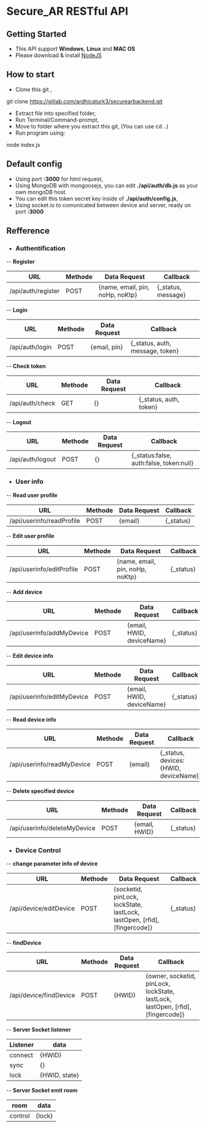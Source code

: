 # Secure_AR RESTful API

## Getting Started

- This API support **Windows**, **Linux** and **MAC OS**
- Please download & install [NodeJS](https://nodejs.org/en/download/)

## How to start

- Clone this git ,
>>>
git clone https://gitlab.com/ardhicaturk3/securearbackend.git
>>>
- Extract file into specified folder,
- Run Terminal/Command-prompt,
- Move to folder where you extract this git, (You can use cd ..)
- Run program using:
>>>
node index.js
>>>

## Default config

- Using port **:3000** for html request,
- Using MongoDB with mongoosejs, you can edit **./api/auth/db.js** as your own mongoDB host.
- You can edit this token secret key inside of **./api/auth/config.js**,
- Using socket.io to comunicated between device and server, ready on port **:3000**

## Refference

- ### Authentification

-- **Register**

| URL | Methode | Data Request | Callback |
| --- | --- | --- | --- |
| /api/auth/register | POST | {name, email, pin, noHp, noKtp} | {_status, message} |

-- **Login**

| URL | Methode | Data Request | Callback |
| ------ | ------ | ------ | ------ |
| /api/auth/login | POST | {email, pin} | {_status, auth, message, token} |

-- **Check token**

| URL | Methode | Data Request | Callback |
| ------ | ------ | ------ | ------ |
| /api/auth/check | GET | {} | {_status, auth, token} |

-- **Logout**

| URL | Methode | Data Request | Callback |
| ------ | ------ | ------ | ------ |
| /api/auth/logout | POST | {} | {_status:false, auth:false, token:null} |

- ### User info
-- **Read user profile**

| URL | Methode | Data Request | Callback |
| ------ | ------ | ------ | ------ |
| /api/userinfo/readProfile | POST | {email} | {_status} |

-- **Edit user profile**

| URL | Methode | Data Request | Callback |
| ------ | ------ | ------ | ------ |
| /api/userinfo/editProfile | POST | {name, email, pin, noHp, noKtp} | {_status} |

-- **Add device**

| URL | Methode | Data Request | Callback |
| ------ | ------ | ------ | ------ |
| /api/userinfo/addMyDevice | POST | {email, HWID, deviceName} | {_status} |

-- **Edit device info**

| URL | Methode | Data Request | Callback |
| ------ | ------ | ------ | ------ |
| /api/userinfo/editMyDevice | POST | {email, HWID, deviceName} | {_status} |

-- **Read device info**

| URL | Methode | Data Request | Callback |
| ------ | ------ | ------ | ------ |
| /api/userinfo/readMyDevice | POST | {email} | {_status, devices:{HWID, deviceName}} |

-- **Delete specified device**

| URL | Methode | Data Request | Callback |
| ------ | ------ | ------ | ------ |
| /api/userinfo/deleteMyDevice | POST | {email, HWID} | {_status} |

- ### Device Control
-- **change parameter info of device**

| URL | Methode | Data Request | Callback |
| ------ | ------ | ------ | ------ |
| /api/device/editDevice | POST | {socketid, pinLock, lockState, lastLock, lastOpen, [rfid], [fingercode]} | {_status} |

-- **findDevice**

| URL | Methode | Data Request | Callback |
| ------ | ------ | ------ | ------ |
| /api/device/findDevice | POST | {HWID} | {owner, socketid, pinLock, lockState, lastLock, lastOpen, [rfid], [fingercode]} |

-- **Server Socket listener**

| Listener | data |
| --- | --- |
| connect | {HWID} |
| sync | {} |
| lock | {HWID, state} |

-- **Server Socket emit room**

| room | data |
| --- | --- |
| control | {lock} |
